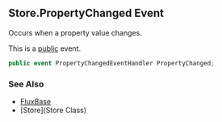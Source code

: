 Store.PropertyChanged Event
---------------------------

Occurs when a property value changes.

This is a [public](https://docs.microsoft.com/dotnet/csharp/language-reference/keywords/public) event.

```c#
public event PropertyChangedEventHandler PropertyChanged;
```

### See Also
* [FluxBase](index)
* [Store](Store Class)